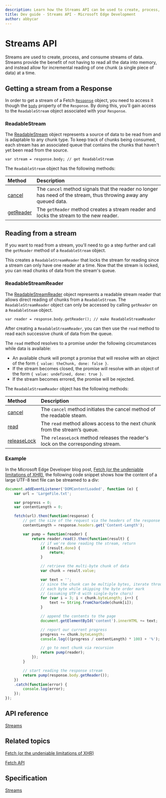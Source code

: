 ```yaml
---
description: Learn how the Streams API can be used to create, process, and consume streams of data.
title: Dev guide - Streams API - Microsoft Edge Development
author: abbycar
---
```


# Streams API

Streams are used to create, process, and consume streams of data. Streams provide the benefit of not having to read all the data into memory, and instead allow for incremental reading of one chunk (a single piece of data) at a time.



## Getting a stream from a Response

In order to get a stream of a Fetch [`Response`](https://msdn.microsoft.com/library/mt718790) object, you need to access it though the [`body`](https://msdn.microsoft.com/library/mt709131) property of the `Response`. By doing this, you'll gain access to the `ReadableStream` object associated with your `Response`.


### ReadableStream
The [ReadableStream](https://msdn.microsoft.com/library/mt709013) object represents a source of data to be read from and is adaptable to any chunk type. To keep track of chunks being consumed, each stream has an associated queue that contains the chunks that haven't yet been read from the source.

```
var stream = response.body; // get ReadableStream
```

The `ReadableStream` object has the following methods:

Method | Description
:----- | :-------
[cancel](https://msdn.microsoft.com/library/mt709012) | The `cancel` method signals that the reader no longer has need of the stream, thus throwing away any queued data.
[getReader](https://msdn.microsoft.com/library/mt709014) | The `getReader` method creates a stream reader and locks the stream to the new reader.

## Reading from a stream

If you want to read from a stream, you'll need to go a step further and call the `getReader` method of a `ReadableStream` object.

This creates a `ReadableStreamReader` that locks the stream for reading since a stream can only have one reader at a time. Now that the stream is locked, you can read chunks of data from the stream's queue.


### ReadableStreamReader
The [ReadableStreamReader](https://msdn.microsoft.com/library/mt709009) object represents a readable stream reader that allows direct reading of chunks from a `ReadableStream`. The `ReadableStreamReader` object can only be accessed by calling `getReader` on a `ReadableSteam` object.

```
var reader = response.body.getReader(); // make ReadableStreamReader
```

After creating a `ReadableStreamReader`, you can then use the `read` method to read each successive chunk of data from the queue.

The `read` method resolves to a promise under the following circumstances while data is available:
- An available chunk will prompt a promise that will resolve with an object of the form ``{ value: theChunk, done: false }``.
- If the stream becomes closed, the promise will resolve with an object of the form ``{ value: undefined, done: true }``.
- If the stream becomes errored, the promise will be rejected.

The `ReadableStreamReader` object has the following methods:

Method | Description
:----- | :-------
[cancel](https://msdn.microsoft.com/library/mt709008) | The `cancel` method initiates the cancel method of the readable steam.
[read](https://msdn.microsoft.com/library/mt709010) | The `read` method allows access to the next chunk from the stream’s queue.
[releaseLock](https://msdn.microsoft.com/library/mt709011) | The `releaseLock` method releases the reader's lock on the corresponding stream.


### Example

In the Microsoft Edge Developer blog post, [Fetch (or the undeniable limitations of XHR)](https://blogs.windows.com/msedgedev/2016/05/24/fetch-and-xhr-limitations/), the following code snippet shows how the content of a large UTF-8 text file can be streamed to a div:

```javascript
document.addEventListener('DOMContentLoaded', function (e) {
    var url = 'LargeFile.txt';

    var progress = 0;
    var contentLength = 0;

    fetch(url).then(function(response) {
        // get the size of the request via the headers of the response
        contentLength = response.headers.get('Content-Length');

        var pump = function(reader) {
            return reader.read().then(function(result) {
                // if we're done reading the stream, return
                if (result.done) {
                    return;
                }

                // retrieve the multi-byte chunk of data
                var chunk = result.value;

                var text = '';
                // since the chunk can be multiple bytes, iterate through
                // each byte while skipping the byte order mark
                // (assuming UTF-8 with single-byte chars)
                for (var i = 3; i < chunk.byteLength; i++) {
                    text += String.fromCharCode(chunk[i]);
                }

                // append the contents to the page
                document.getElementById('content').innerHTML += text;

                // report our current progress
                progress += chunk.byteLength;
                console.log(((progress / contentLength) * 100) + '%');

                // go to next chunk via recursion
                return pump(reader);
            });
        }

        // start reading the response stream
        return pump(response.body.getReader());
    })
    .catch(function(error) {
        console.log(error);
    });
});
```



## API reference

[Streams](https://msdn.microsoft.com/library/mt709019)

## Related topics
[Fetch (or the undeniable limitations of XHR)](https://blogs.windows.com/msedgedev/2016/05/24/fetch-and-xhr-limitations/#gist36052615)


[Fetch API](./fetch-API.md)

## Specification

[Streams](https://streams.spec.whatwg.org/)
